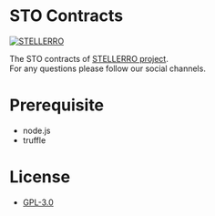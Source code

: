 # STO Contracts
[![STELLERRO](https://app.stellerro.com/static/images/stellerrologo.png)](https://app.stellerro.com/static/images/stellerrologo.png)


The STO contracts of [STELLERRO project](https://www.stellerro.com).  
For any questions please follow our social channels.  

# Prerequisite
- node.js
- truffle

# License
- [GPL-3.0](https://www.gnu.org/licenses/gpl-3.0.txt)
